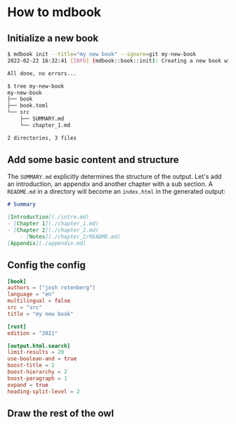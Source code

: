 # How to mdbook

## Initialize a new book

```sh
$ mdbook init --title="my new book" --ignore=git my-new-book
2022-02-22 16:32:41 [INFO] (mdbook::book::init): Creating a new book with stub content

All done, no errors...

$ tree my-new-book 
my-new-book
├── book
├── book.toml
└── src
    ├── SUMMARY.md
    └── chapter_1.md

2 directories, 3 files
```

## Add some basic content and structure 

The `SUMMARY.md` explicitly determines the structure of the output. Let's add an introduction, an appendix and another chapter with a sub section. A `README.md`
in a directory will become an `index.html` in the generated output:

```markdown
# Summary

[Introduction](./intro.md)
- [Chapter 1](./chapter_1.md)
- [Chapter 2](./chapter_2.md)
    - [Notes](./chapter_2/README.md)
[Appendix](./appendix.md)
```

## Config the config

```toml
[book]
authors = ["josh rotenberg"]
language = "en"
multilingual = false
src = "src"
title = "my new book"

[rust]
edition = "2021"

[output.html.search]
limit-results = 20
use-boolean-and = true
boost-title = 2
boost-hierarchy = 2
boost-paragraph = 1
expand = true
heading-split-level = 2
```

## Draw the rest of the owl
